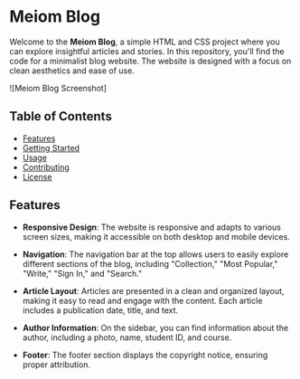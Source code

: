 # Meiom Blog

Welcome to the **Meiom Blog**, a simple HTML and CSS project where you can explore insightful articles and stories. In this repository, you'll find the code for a minimalist blog website. The website is designed with a focus on clean aesthetics and ease of use.

![Meiom Blog Screenshot]

## Table of Contents

- [Features](#features)
- [Getting Started](#getting-started)
- [Usage](#usage)
- [Contributing](#contributing)
- [License](#license)

## Features

- **Responsive Design**: The website is responsive and adapts to various screen sizes, making it accessible on both desktop and mobile devices.

- **Navigation**: The navigation bar at the top allows users to easily explore different sections of the blog, including "Collection," "Most Popular," "Write," "Sign In," and "Search."

- **Article Layout**: Articles are presented in a clean and organized layout, making it easy to read and engage with the content. Each article includes a publication date, title, and text.

- **Author Information**: On the sidebar, you can find information about the author, including a photo, name, student ID, and course.

- **Footer**: The footer section displays the copyright notice, ensuring proper attribution.

